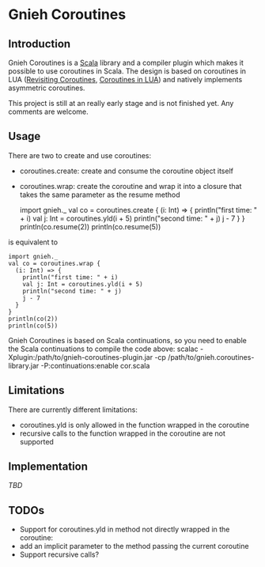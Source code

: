 Gnieh Coroutines
================

Introduction
------------

Gnieh Coroutines is a [Scala][1] library and a compiler plugin which makes it possible to use coroutines in Scala.
The design is based on coroutines in LUA ([Revisiting Coroutines][2], [Coroutines in LUA][3]) and natively implements asymmetric coroutines.

This project is still at an really early stage and is not finished yet. Any comments are welcome.

Usage
-----

There are two to create and use coroutines:
*  coroutines.create: create and consume the coroutine object itself
*  coroutines.wrap: create the coroutine and wrap it into a closure that takes the same parameter as the resume method

    import gnieh._
    val co = coroutines.create {
      (i: Int) => {
        println("first time: " + i)
        val j: Int = coroutines.yld(i + 5)
        println("second time: " + j)
        j - 7
      }
    }
    println(co.resume(2))
    println(co.resume(5))

is equivalent to

    import gnieh._
    val co = coroutines.wrap {
      (i: Int) => {
        println("first time: " + i)
        val j: Int = coroutines.yld(i + 5)
        println("second time: " + j)
        j - 7
      }
    }
    println(co(2))
    println(co(5))

Gnieh Coroutines is based on Scala continuations, so you need to enable the Scala continuations to compile the code above:
    scalac -Xplugin:/path/to/gnieh-coroutines-plugin.jar -cp /path/to/gnieh.coroutines-library.jar -P:continuations:enable cor.scala

Limitations
-----------

There are currently different limitations:
*  coroutines.yld is only allowed in the function wrapped in the coroutine
*  recursive calls to the function wrapped in the coroutine are not supported

Implementation
--------------

*TBD*

TODOs
-----

*  Support for coroutines.yld in method not directly wrapped in the coroutine:
 *  add an implicit parameter to the method passing the current coroutine
*  Support recursive calls?

[1]: http://www.scala-lang.org
[2]: http://citeseerx.ist.psu.edu/viewdoc/summary?doi=10.1.1.58.4017 "Revisiting Coroutines, Ana Lúcia de Moura and Roberto Ierusalimschy"
[3]: www.inf.puc-rio.br/~roberto/docs/corosblp.pdf "Coroutines in LUA, Ana Lúcia de Moura, Noemi Rodriguez, Roberto Ierusalimschy"
